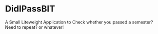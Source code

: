 # DidIPassBIT
A Small Liteweight Application to Check whether you passed a semester? Need to repeat? or whatever!
